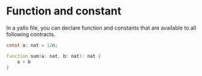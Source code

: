 # Function and constant

In a yallo file, you can declare function and constants that are available to all following contracts.

```csharp
const a: nat = 12n;
```

```d
function sum(a: nat, b: nat): nat {
    a + b
}
```


